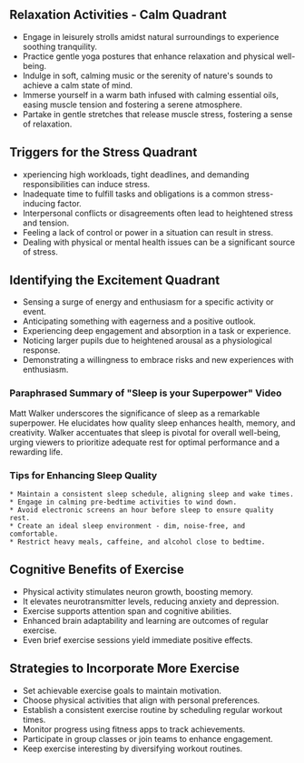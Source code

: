 
## Relaxation Activities - Calm Quadrant

* Engage in leisurely strolls amidst natural surroundings to experience soothing tranquility.
* Practice gentle yoga postures that enhance relaxation and physical well-being.
* Indulge in soft, calming music or the serenity of nature's sounds to achieve a calm state of mind.
* Immerse yourself in a warm bath infused with calming essential oils, easing muscle tension and fostering a serene atmosphere.
* Partake in gentle stretches that release muscle stress, fostering a sense of relaxation.

## Triggers for the Stress Quadrant
* xperiencing high workloads, tight deadlines, and demanding responsibilities can induce stress.
* Inadequate time to fulfill tasks and obligations is a common stress-inducing factor.
* Interpersonal conflicts or disagreements often lead to heightened stress and tension.
* Feeling a lack of control or power in a situation can result in stress.
* Dealing with physical or mental health issues can be a significant source of stress.

## Identifying the Excitement Quadrant

* Sensing a surge of energy and enthusiasm for a specific activity or event.
* Anticipating something with eagerness and a positive outlook.
* Experiencing deep engagement and absorption in a task or experience.
* Noticing larger pupils due to heightened arousal as a physiological response.
* Demonstrating a willingness to embrace risks and new experiences with enthusiasm.

### Paraphrased Summary of "Sleep is your Superpower" Video

Matt Walker underscores the significance of sleep as a remarkable superpower. He elucidates how quality sleep enhances health, memory, and creativity. Walker accentuates that sleep is pivotal for overall well-being, urging viewers to prioritize adequate rest for optimal performance and a rewarding life.

### Tips for Enhancing Sleep Quality

    * Maintain a consistent sleep schedule, aligning sleep and wake times.
    * Engage in calming pre-bedtime activities to wind down.
    * Avoid electronic screens an hour before sleep to ensure quality rest.
    * Create an ideal sleep environment - dim, noise-free, and comfortable.
    * Restrict heavy meals, caffeine, and alcohol close to bedtime.

## Cognitive Benefits of Exercise

   * Physical activity stimulates neuron growth, boosting memory.
   * It elevates neurotransmitter levels, reducing anxiety and depression.
   * Exercise supports attention span and cognitive abilities.
   * Enhanced brain adaptability and learning are outcomes of regular exercise.
   * Even brief exercise sessions yield immediate positive effects.

## Strategies to Incorporate More Exercise

   * Set achievable exercise goals to maintain motivation.
   * Choose physical activities that align with personal preferences.
   * Establish a consistent exercise routine by scheduling regular workout times.
   * Monitor progress using fitness apps to track achievements.
   * Participate in group classes or join teams to enhance engagement.
   * Keep exercise interesting by diversifying workout routines.
